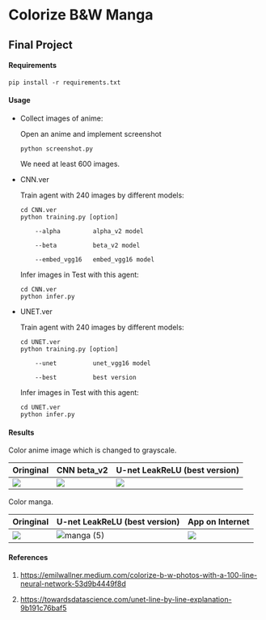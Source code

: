 # Colorize B&W Manga

## Final Project

#### Requirements

```
pip install -r requirements.txt
```

#### Usage

- Collect images of anime:

	Open an anime and implement screenshot
	
	```
	python screenshot.py
	```
	
	We need at least 600 images.
	
- CNN.ver
	
	Train agent with 240 images by different models:
	
	```
	cd CNN.ver
	python training.py [option]
	
		--alpha			alpha_v2 model
		
		--beta			beta_v2 model
		
		--embed_vgg16	embed_vgg16 model
	```

	Infer images in Test with this agent:
	
	```
	cd CNN.ver
	python infer.py
	```

- UNET.ver
	
	Train agent with 240 images by different models:
	
	```
	cd UNET.ver
	python training.py [option]
	
		--unet			unet_vgg16 model
		
		--best			best version
	```

	Infer images in Test with this agent:
	
	```
	cd UNET.ver
	python infer.py
	```

#### Results

Color anime image which is changed to grayscale.

| Oringinal | CNN beta_v2 | U-net LeakReLU (best version) |
| -------- | -------- | -------- |
| ![](https://i.imgur.com/SQ7UFZk.png) | ![](https://i.imgur.com/64H01HC.png) | ![](https://i.imgur.com/1ybA7Qn.png) |

Color manga.

| Oringinal | U-net LeakReLU (best version) | App on Internet |
| -------- | -------- | -------- |
|![](https://i.imgur.com/bhnKHWZ.png)    |   ![manga (5)](https://user-images.githubusercontent.com/71247954/173590042-79777776-fb96-4314-8f10-dbbc62b64c46.jpg)  |   ![](https://i.imgur.com/LxgKAxg.jpg)  |


#### References

1. https://emilwallner.medium.com/colorize-b-w-photos-with-a-100-line-neural-network-53d9b4449f8d

2. https://towardsdatascience.com/unet-line-by-line-explanation-9b191c76baf5

